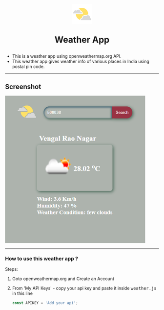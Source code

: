 <h1 align="center">

![weather](logo.png)

Weather App</h1>

- This is a weather app using openweathermap.org API.
- This weather app gives weather info of various places in India using postal pin code.

---

## Screenshot

![screenshot](screenshot2.png)

---

### How to use this weather app ?
Steps:
1. Goto openweathermap.org and Create an Account
2. From 'My API Keys' - copy your api key and paste it inside <kbd>weather.js</kbd> in this line 
   
   ```js 
   const APIKEY = 'Add your api';
   ```